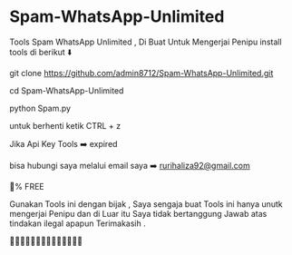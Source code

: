 # Spam-WhatsApp-Unlimited
Tools Spam WhatsApp Unlimited , Di Buat Untuk Mengerjai Penipu 
install tools di berikut ⬇️

git clone https://github.com/admin8712/Spam-WhatsApp-Unlimited.git

cd Spam-WhatsApp-Unlimited

python Spam.py

untuk berhenti ketik CTRL + z

Jika Api Key Tools ➡️ expired

bisa hubungi saya melalui email saya ➡️ rurihaliza92@gmail.com 

💯% FREE

Gunakan Tools ini dengan bijak , Saya sengaja buat Tools ini hanya unutk mengerjai Penipu dan di Luar itu Saya tidak bertanggung Jawab atas tindakan ilegal apapun Terimakasih .

🙏🙏🙏🙏🙏🙏🙏🙏🙏🙏🙏🙏🙏🙏
